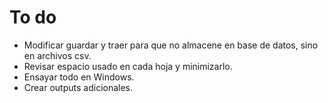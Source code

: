 # To do

- Modificar guardar y traer para que no almacene en base de datos, sino en archivos csv.
- Revisar espacio usado en cada hoja y minimizarlo.
- Ensayar todo en Windows.
- Crear outputs adicionales.
